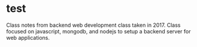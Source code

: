 # test
Class notes from backend web development class taken in 2017. Class focused on javascript, mongodb, and nodejs to setup a backend server for web applications.
